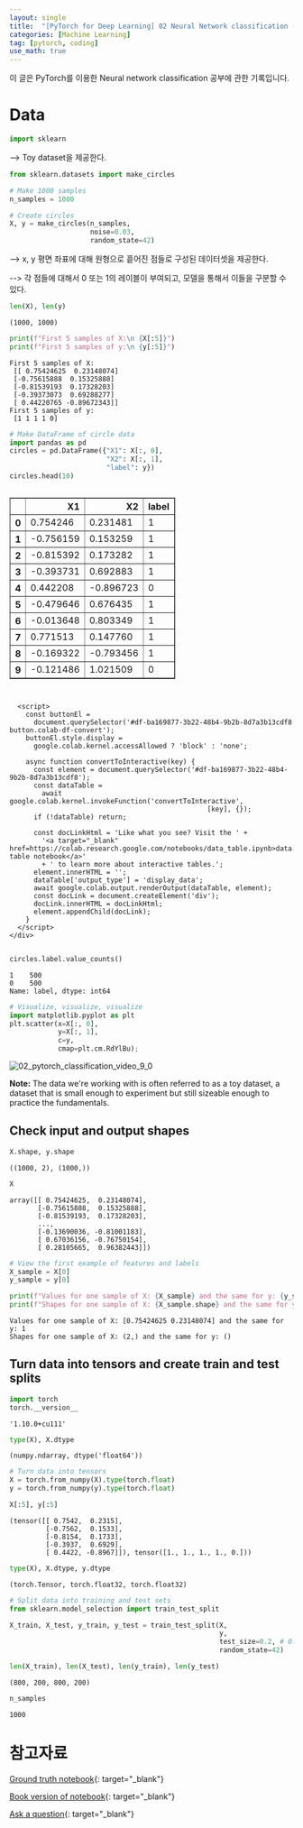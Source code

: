 ```yaml
---
layout: single
title:  "[PyTorch for Deep Learning] 02 Neural Network classification - 1. Data"
categories: [Machine Learning]
tag: [pytorch, coding]
use_math: true
---
```


이 글은 PyTorch를 이용한 Neural network classification 공부에 관한 기록입니다.


# Data


```python
import sklearn
```

--> Toy dataset을 제공한다.


```python
from sklearn.datasets import make_circles

# Make 1000 samples
n_samples = 1000

# Create circles
X, y = make_circles(n_samples,
                    noise=0.03,
                    random_state=42)
```

--> x, y 평면 좌표에 대해 원형으로 흩어진 점들로 구성된 데이터셋을 제공한다.

--> 각 점들에 대해서 0 또는 1의 레이블이 부여되고, 모델을 통해서 이들을 구분할 수 있다.


```python
len(X), len(y)
```




    (1000, 1000)




```python
print(f"First 5 samples of X:\n {X[:5]}")
print(f"First 5 samples of y:\n {y[:5]}")
```

    First 5 samples of X:
     [[ 0.75424625  0.23148074]
     [-0.75615888  0.15325888]
     [-0.81539193  0.17328203]
     [-0.39373073  0.69288277]
     [ 0.44220765 -0.89672343]]
    First 5 samples of y:
     [1 1 1 1 0]



```python
# Make DataFrame of circle data
import pandas as pd
circles = pd.DataFrame({"X1": X[:, 0], 
                        "X2": X[:, 1],
                        "label": y})
circles.head(10)
```





  <div id="df-ba169877-3b22-48b4-9b2b-8d7a3b13cdf8">
    <div class="colab-df-container">
      <div>
<style scoped>
    .dataframe tbody tr th:only-of-type {
        vertical-align: middle;
    }

    .dataframe tbody tr th {
        vertical-align: top;
    }

    .dataframe thead th {
        text-align: right;
    }
</style>
<table border="1" class="dataframe">
  <thead>
    <tr style="text-align: right;">
      <th></th>
      <th>X1</th>
      <th>X2</th>
      <th>label</th>
    </tr>
  </thead>
  <tbody>
    <tr>
      <th>0</th>
      <td>0.754246</td>
      <td>0.231481</td>
      <td>1</td>
    </tr>
    <tr>
      <th>1</th>
      <td>-0.756159</td>
      <td>0.153259</td>
      <td>1</td>
    </tr>
    <tr>
      <th>2</th>
      <td>-0.815392</td>
      <td>0.173282</td>
      <td>1</td>
    </tr>
    <tr>
      <th>3</th>
      <td>-0.393731</td>
      <td>0.692883</td>
      <td>1</td>
    </tr>
    <tr>
      <th>4</th>
      <td>0.442208</td>
      <td>-0.896723</td>
      <td>0</td>
    </tr>
    <tr>
      <th>5</th>
      <td>-0.479646</td>
      <td>0.676435</td>
      <td>1</td>
    </tr>
    <tr>
      <th>6</th>
      <td>-0.013648</td>
      <td>0.803349</td>
      <td>1</td>
    </tr>
    <tr>
      <th>7</th>
      <td>0.771513</td>
      <td>0.147760</td>
      <td>1</td>
    </tr>
    <tr>
      <th>8</th>
      <td>-0.169322</td>
      <td>-0.793456</td>
      <td>1</td>
    </tr>
    <tr>
      <th>9</th>
      <td>-0.121486</td>
      <td>1.021509</td>
      <td>0</td>
    </tr>
  </tbody>
</table>
</div>
      <button class="colab-df-convert" onclick="convertToInteractive('df-ba169877-3b22-48b4-9b2b-8d7a3b13cdf8')"
              title="Convert this dataframe to an interactive table."
              style="display:none;">

  <svg xmlns="http://www.w3.org/2000/svg" height="24px"viewBox="0 0 24 24"
       width="24px">
    <path d="M0 0h24v24H0V0z" fill="none"/>
    <path d="M18.56 5.44l.94 2.06.94-2.06 2.06-.94-2.06-.94-.94-2.06-.94 2.06-2.06.94zm-11 1L8.5 8.5l.94-2.06 2.06-.94-2.06-.94L8.5 2.5l-.94 2.06-2.06.94zm10 10l.94 2.06.94-2.06 2.06-.94-2.06-.94-.94-2.06-.94 2.06-2.06.94z"/><path d="M17.41 7.96l-1.37-1.37c-.4-.4-.92-.59-1.43-.59-.52 0-1.04.2-1.43.59L10.3 9.45l-7.72 7.72c-.78.78-.78 2.05 0 2.83L4 21.41c.39.39.9.59 1.41.59.51 0 1.02-.2 1.41-.59l7.78-7.78 2.81-2.81c.8-.78.8-2.07 0-2.86zM5.41 20L4 18.59l7.72-7.72 1.47 1.35L5.41 20z"/>
  </svg>
      </button>

  <style>
    .colab-df-container {
      display:flex;
      flex-wrap:wrap;
      gap: 12px;
    }

    .colab-df-convert {
      background-color: #E8F0FE;
      border: none;
      border-radius: 50%;
      cursor: pointer;
      display: none;
      fill: #1967D2;
      height: 32px;
      padding: 0 0 0 0;
      width: 32px;
    }

    .colab-df-convert:hover {
      background-color: #E2EBFA;
      box-shadow: 0px 1px 2px rgba(60, 64, 67, 0.3), 0px 1px 3px 1px rgba(60, 64, 67, 0.15);
      fill: #174EA6;
    }

    [theme=dark] .colab-df-convert {
      background-color: #3B4455;
      fill: #D2E3FC;
    }

    [theme=dark] .colab-df-convert:hover {
      background-color: #434B5C;
      box-shadow: 0px 1px 3px 1px rgba(0, 0, 0, 0.15);
      filter: drop-shadow(0px 1px 2px rgba(0, 0, 0, 0.3));
      fill: #FFFFFF;
    }
  </style>

      <script>
        const buttonEl =
          document.querySelector('#df-ba169877-3b22-48b4-9b2b-8d7a3b13cdf8 button.colab-df-convert');
        buttonEl.style.display =
          google.colab.kernel.accessAllowed ? 'block' : 'none';

        async function convertToInteractive(key) {
          const element = document.querySelector('#df-ba169877-3b22-48b4-9b2b-8d7a3b13cdf8');
          const dataTable =
            await google.colab.kernel.invokeFunction('convertToInteractive',
                                                     [key], {});
          if (!dataTable) return;

          const docLinkHtml = 'Like what you see? Visit the ' +
            '<a target="_blank" href=https://colab.research.google.com/notebooks/data_table.ipynb>data table notebook</a>'
            + ' to learn more about interactive tables.';
          element.innerHTML = '';
          dataTable['output_type'] = 'display_data';
          await google.colab.output.renderOutput(dataTable, element);
          const docLink = document.createElement('div');
          docLink.innerHTML = docLinkHtml;
          element.appendChild(docLink);
        }
      </script>
    </div>
  </div>





```python
circles.label.value_counts() 
```




    1    500
    0    500
    Name: label, dtype: int64




```python
# Visualize, visualize, visualize
import matplotlib.pyplot as plt
plt.scatter(x=X[:, 0],
            y=X[:, 1],
            c=y,
            cmap=plt.cm.RdYlBu);
```
    
![02_pytorch_classification_video_9_0](https://github.com/yesnote/yesnote.github.io/assets/173476188/3ae6677c-2402-4c96-a5a7-7ddd2ee723c7)
    


**Note:** The data we're working with is often referred to as a toy dataset, a dataset that is small enough to experiment but still sizeable enough to practice the fundamentals.

## Check input and output shapes


```python
X.shape, y.shape
```




    ((1000, 2), (1000,))




```python
X
```




    array([[ 0.75424625,  0.23148074],
           [-0.75615888,  0.15325888],
           [-0.81539193,  0.17328203],
           ...,
           [-0.13690036, -0.81001183],
           [ 0.67036156, -0.76750154],
           [ 0.28105665,  0.96382443]])




```python
# View the first example of features and labels
X_sample = X[0]
y_sample = y[0]

print(f"Values for one sample of X: {X_sample} and the same for y: {y_sample}")
print(f"Shapes for one sample of X: {X_sample.shape} and the same for y: {y_sample.shape}")
```

    Values for one sample of X: [0.75424625 0.23148074] and the same for y: 1
    Shapes for one sample of X: (2,) and the same for y: ()


## Turn data into tensors and create train and test splits


```python
import torch
torch.__version__
```




    '1.10.0+cu111'




```python
type(X), X.dtype
```




    (numpy.ndarray, dtype('float64'))




```python
# Turn data into tensors
X = torch.from_numpy(X).type(torch.float)
y = torch.from_numpy(y).type(torch.float)

X[:5], y[:5]
```




    (tensor([[ 0.7542,  0.2315],
             [-0.7562,  0.1533],
             [-0.8154,  0.1733],
             [-0.3937,  0.6929],
             [ 0.4422, -0.8967]]), tensor([1., 1., 1., 1., 0.]))




```python
type(X), X.dtype, y.dtype
```




    (torch.Tensor, torch.float32, torch.float32)




```python
# Split data into training and test sets
from sklearn.model_selection import train_test_split

X_train, X_test, y_train, y_test = train_test_split(X, 
                                                    y,
                                                    test_size=0.2, # 0.2 = 20% of data will be test & 80% will be train
                                                    random_state=42) 
```


```python
len(X_train), len(X_test), len(y_train), len(y_test)
```




    (800, 200, 800, 200)




```python
n_samples
```




    1000


# 참고자료

[Ground truth notebook](https://github.com/mrdbourke/pytorch-deep-learning/blob/main/02_pytorch_classification.ipynb){: target="_blank"}

[Book version of notebook](https://www.learnpytorch.io/02_pytorch_classification/){: target="_blank"}

[Ask a question](https://github.com/mrdbourke/pytorch-deep-learning/discussions){: target="_blank"}